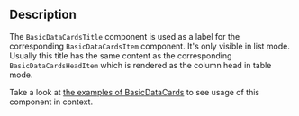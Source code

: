 ## Description 

The `BasicDataCardsTitle` component is used as a label for the corresponding `BasicDataCardsItem` component. It's only visible in list mode. Usually this title has the same content as the corresponding `BasicDataCardsHeadItem` which is rendered as the column head in table mode.

Take a look at [the examples of BasicDataCards](#/Components/BasicDataCards) to see usage of this component in context.